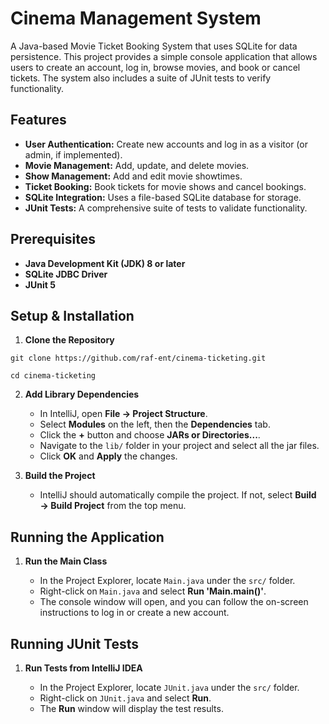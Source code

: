 
# Cinema Management System

A Java-based Movie Ticket Booking System that uses SQLite for data persistence. This project provides a simple console application that allows users to create an account, log in, browse movies, and book or cancel tickets. The system also includes a suite of JUnit tests to verify functionality.

## Features

- **User Authentication:** Create new accounts and log in as a visitor (or admin, if implemented).
- **Movie Management:** Add, update, and delete movies.
- **Show Management:** Add and edit movie showtimes.
- **Ticket Booking:** Book tickets for movie shows and cancel bookings.
- **SQLite Integration:** Uses a file-based SQLite database for storage.
- **JUnit Tests:** A comprehensive suite of tests to validate functionality.

## Prerequisites

- **Java Development Kit (JDK) 8 or later**
- **SQLite JDBC Driver**
- **JUnit 5** 

## Setup & Installation 

1. **Clone the Repository**

```
git clone https://github.com/raf-ent/cinema-ticketing.git

cd cinema-ticketing
```
2. **Add Library Dependencies**

    - In IntelliJ, open **File → Project Structure**.
    - Select **Modules** on the left, then the **Dependencies** tab.
    - Click the **+** button and choose **JARs or Directories...**.
    - Navigate to the `lib/` folder in your project and select all the jar files.
    - Click **OK** and **Apply** the changes.

3. **Build the Project**

    - IntelliJ should automatically compile the project. If not, select **Build → Build Project** from the top menu.

## Running the Application

1. **Run the Main Class**

    - In the Project Explorer, locate `Main.java` under the `src/` folder.
    - Right-click on `Main.java` and select **Run 'Main.main()'**.
    - The console window will open, and you can follow the on-screen instructions to log in or create a new account.

## Running JUnit Tests

1. **Run Tests from IntelliJ IDEA**

    - In the Project Explorer, locate `JUnit.java` under the `src/` folder.
    - Right-click on `JUnit.java` and select **Run**.
    - The **Run** window will display the test results.



